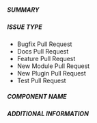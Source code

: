 ##### SUMMARY
<!--- Describe the change below, including rationale and design decisions -->

<!--- HINT: Include "Fixes #nnn" if you are fixing an existing issue -->

<!--- Please do not forget to include a changelog fragment:
      https://docs.ansible.com/ansible/devel/community/collection_development_process.html#creating-a-changelog-fragment
      No need to include one for docs-only or test-only PR, and for new plugins/modules PRs.
      Read about more details in CONTRIBUTING.md.
      -->

##### ISSUE TYPE
<!--- Pick one below and delete the rest -->
- Bugfix Pull Request
- Docs Pull Request
- Feature Pull Request
- New Module Pull Request
- New Plugin Pull Request
- Test Pull Request

##### COMPONENT NAME
<!--- Write the SHORT NAME of the module, plugin, task or feature below. Do not include `community.general.`! -->

##### ADDITIONAL INFORMATION
<!--- Include additional information to help people understand the change here -->
<!--- A step-by-step reproduction of the problem is helpful if there is no related issue -->

<!--- Paste verbatim command output below, e.g. before and after your change -->
```paste below

```
